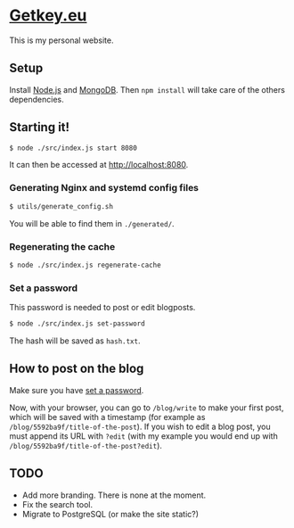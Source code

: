 # [Getkey.eu](https://getkey.eu)

This is my personal website.

## Setup

Install [Node.js](https://nodejs.org/) and [MongoDB](https://www.mongodb.org/). Then `npm install` will take care of the others dependencies.

## Starting it! 

``` sh
$ node ./src/index.js start 8080
```

It can then be accessed at [http://localhost:8080](http://localhost:8080).

### Generating Nginx and systemd config files

```sh
$ utils/generate_config.sh
```

You will be able to find them in `./generated/`.

### Regenerating the cache

```sh
$ node ./src/index.js regenerate-cache
```

### Set a password

This password is needed to post or edit blogposts.

```sh
$ node ./src/index.js set-password
```

The hash will be saved as `hash.txt`.

## How to post on the blog

Make sure you have [set a password](#set-a-password).

Now, with your browser, you can go to `/blog/write` to make your first post, which will be saved with a timestamp (for example as `/blog/5592ba9f/title-of-the-post`).
If you wish to edit a blog post, you must append its URL with `?edit` (with my example you would end up with `/blog/5592ba9f/title-of-the-post?edit`).

## TODO

* Add more branding. There is none at the moment.
* Fix the search tool.
* Migrate to PostgreSQL (or make the site static?)
